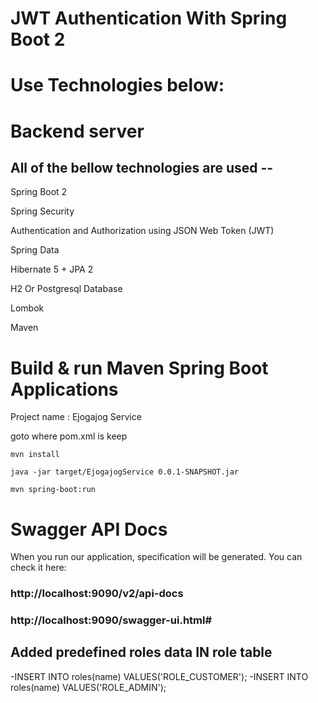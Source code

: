 # JWT Authentication With Spring Boot 2
# Use Technologies below:

# Backend server

## All of the bellow technologies are used --

Spring Boot 2

Spring Security

Authentication and Authorization using JSON Web Token (JWT) 

Spring Data

Hibernate 5 + JPA 2

H2 Or Postgresql Database 


Lombok


Maven

# Build & run  Maven Spring Boot Applications 

Project name : Ejogajog Service

goto where pom.xml is keep

`mvn install`

`java -jar target/EjogajogService 0.0.1-SNAPSHOT.jar`

`mvn spring-boot:run`


# Swagger API Docs

When you run our application, specification will be generated. You can check it here:

### http://localhost:9090/v2/api-docs

### http://localhost:9090/swagger-ui.html#

## Added predefined roles data IN role table
-INSERT INTO roles(name) VALUES('ROLE_CUSTOMER');
-INSERT INTO roles(name) VALUES('ROLE_ADMIN');